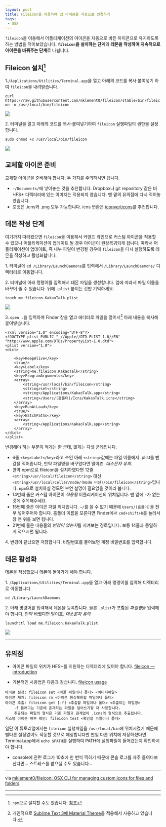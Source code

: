 ```yaml
---
layout: post
title: Fileicon을 이용하여 앱 아이콘을 자동으로 변경하기
tags: 
 - OSX
---
```


`fileicon`을 이용해서 어플리케이션의 아이콘을 자동으로 바뀐 아이콘으로 유지하도록 하는 방법을 적어보았습니다. **`fileicon`을 설치하는 단계**와 **데몬을 작성하여 지속적으로 아이콘을 바꿔주는 단계**로 나뉩니다.

## Fileicon 설치[^npm]

1\.`/Applications/Utilities/Terminal.app`을 열고 아래의 코드를 복사·붙여넣기 하여 `fileicon`을 내려받습니다.

`curl https://raw.githubusercontent.com/mklement0/fileicon/stable/bin/fileicon -o /usr/local/bin/fileicon`

![](http://d.pr/i/qJPy+)

2\. 터미널을 열고 아래의 코드를 복사·붙여넣기하여 `fileicon` 실행파일의 권한을 설정합니다.

`sudo chmod +x /usr/local/bin/fileicon`

![](http://d.pr/i/16G3i+)

[^npm]: `npm`으로 설치할 수도 있습니다. [참조](https://github.com/mklement0/fileicon#installation-from-the-npm-registry)

## 교체할 아이콘 준비

교체할 아이콘을 준비해야 합니다. 두 가지를 주의하시면 됩니다.

- `~/Documents/`에 넣어놓는 것을 추천합니다. Dropbox나 git repository 같은 비 HFS+ 디렉터리에 있는 이미지는 적용되지 않습니다. 맨 밑의 유의점에 다시 적어놓았습니다.
- 포맷은 .icns와 .png 모두 가능합니다. icns 변환은 [iconverticons](https://iconverticons.com/online/)를 추천합니다.

## 데몬 작성 단계

여기까지 따라왔으면 `fileicon`을 이용해서 커맨드 라인으로 커스텀 아이콘을 적용할 수 있으나 어플리케이션이 업데이트 될 경우 아이콘이 원상복귀되게 됩니다. 따라서 어플리케이션이 업데이트, 즉 내부 파일이 변경될 경우에 `fileicon`을 다시 실행하도록 데몬을 작성하고 활성화합니다.

1\. 터미널에 `cd /Library/LaunchDaemons`를 입력해서 `/Library/LaunchDaemons/` 디렉터리로 이동합니다.

2\. 터미널에 아래 명령어를 입력해서 데몬 파일을 생성합니다. 앱에 따라서 파일 이름을 바꾸어 줄 수 있습니다. 뒤에 `.plist` 붙이는 것만 기억하세요.

`touch me.fileicon.KakaoTalk.plist`

![](http://d.pr/i/LeRH+)

3\. `open .`을 입력하여 Finder 창을 열고 에디터로 파일을 열어서[^editor] 아래 내용을 복사해 붙여넣습니다.

```plist
<?xml version="1.0" encoding="UTF-8"?>
<!DOCTYPE plist PUBLIC "-//Apple//DTD PLIST 1.0//EN" "http://www.apple.com/DTDs/PropertyList-1.0.dtd">
<plist version="1.0">
<dict>

	<key>KeepAlive</key>
	<true/>
	<key>Label</key>
	<string>me.fileicon.KakaoTalk</string>
	<key>ProgramArguments</key>
	<array>
		<string>/usr/local/bin/fileicon</string>
		<string>set</string>
		<string>/Applications/KakaoTalk.app</string>
		<string>/Users/(홈폴더)/Icns/KakaoTalk.icns</string>
	</array>
	<key>RunAtLoad</key>
	<true/>
	<key>WatchPaths</key>
	<array>
		<string>/Applications/KakaoTalk.app</string>
	</array>
</dict>
</plist>
```

변경해야 하는 부분이 적게는 한 군데, 많게는 다섯 군데입니다.

- 6줄 `<key>Label</key>`라고 쓰인 아래 `<string>`값에는 파일 이름에서 .plist를 뺀 값을 적어줍니다, 만약 파일명을 바꾸었다면 말이죠. *대소문자 유의*.
- 만약 npm으로 fileicon을 설치하였다면  12줄 `<string>/usr/local/fileicon</string>` 대신 `<string>/usr/local/Cellar/node/(Node 버전)/bin/fileicon</string>`입니다. `npm`으로 설치하실 정도면 부연 설명이 필요없을 것이라 봅니다.
- 14번째 줄은 커스텀 아이콘이 *적용될* 어플리케이션의 위치입니다. 맨 앞에 `~`가 없는 것에 주목해주세요.
- 15번째 줄은 아이콘 파일 위치입니다. `~/`를 쓸 수 없기 때문에 `Users/(홈폴더)`을 전부 넣어주어야 합니다. 홈폴더 이름을 모른다면 Finder에서 `cmd+shift+h`를 눌러서 창 맨 위를 보면 됩니다.
- 21번째 줄은 내용물의 *변경이 있는지*를 지켜보는 경로입니다. 보통 14줄과 동일하게 적으시면 됩니다.

4\. 변경이 끝났으면 저장합니다. 비밀번호를 물어보면 계정 비밀번호를 입력합니다.

[^editor]: 개인적으로 [Sublime Text 3에 Material Theme](http://canorus.github.io//2016/08/05/sublime_material_theme/)을 적용해서 사용하고 있습니다.

## 데몬 활성화

데몬을 작성했으니 데몬이 돌아가게 해야 합니다.

1\. `/Applications/Utilities/Terminal.app`을 열고 아래 명령어를 입력해 디렉터리로 이동합니다.

`cd /Library/LaunchDaemons`

2\.  아래 명령어를 입력해서 데몬을 등록합니다. 물론 `.plist`가 포함된 *파일명*을 입력해야 합니다, 만약 바꿨다면 말이죠. *대소문자 유의*

`launchctl load me.fileicon.KakaoTalk.plist`

![](http://d.pr/i/skT4+)

------

## 유의점

- 아이콘 파일의 위치가 HFS+를 지원하는 디렉터리에 있어야 합니다. [fileicon — introduction](https://github.com/mklement0/fileicon#fileicon--introduction)

- 기본적인 사용법은 다음과 같습니다. [fileicon usage](https://github.com/mklement0/fileicon#usage)

```
아이콘 설정: fileicon set <바꿀 파일이나 폴더> <이미지파일>
아이콘 제거: fileicon rm <아이콘 원상복원할 파일이나 폴더>
아이콘 추출: fileicon get [-f] <추출할 파일이나 폴더> <추출되는 파일명>
	-f 플래그는 기존에 존재하는 파일을 덮어쓰기할 때 사용합니다.
	추출되는 파일의 형식은 기존 파일과 관계없이 .icns의 형식으로 추출됩니다.
커스텀 아이콘 여부 확인: fileicon test <확인할 파일이나 폴더>
```

일단 이 튜토리얼에서는 `fileicon` 실행파일을 `/usr/local/bin`에 위치시켰기 때문에 별다른 설정없이도 작동할 것으로 예상합니다만 만일 다른 위치에 저장하셨다면 Terminal.app에서 `echo $PATH`를 실행하여 PATH에 실행파일이 들어갔는지 확인하셔야 합니다.

- console에 관련 로그가 10초에 한 번씩 찍히기 때문에 콘솔 로그를 자주 들여다보신다면… 스트레스를 받으실 수도 있습니다…

------

via [mklement0/fileicon: OSX CLI for managing custom icons for files and folders](https://github.com/mklement0/fileicon)

------


